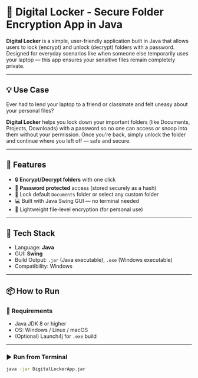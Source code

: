 # 🔐 Digital Locker - Secure Folder Encryption App in Java

**Digital Locker** is a simple, user-friendly application built in Java that allows users to lock (encrypt) and unlock (decrypt) folders with a password. Designed for everyday scenarios like when someone else temporarily uses your laptop — this app ensures your sensitive files remain completely private.

---

## 💡 Use Case

Ever had to lend your laptop to a friend or classmate and felt uneasy about your personal files?

**Digital Locker** helps you lock down your important folders (like Documents, Projects, Downloads) with a password so no one can access or snoop into them without your permission. Once you're back, simply unlock the folder and continue where you left off — safe and secure.

---

## 🚀 Features

- 🔒 **Encrypt/Decrypt folders** with one click
- 👤 **Password protected** access (stored securely as a hash)
- 📁 Lock default `Documents` folder or select any custom folder
- 💻 Built with Java Swing GUI — no terminal needed
- 🔐 Lightweight file-level encryption (for personal use)

---

## 🧰 Tech Stack

- Language: **Java**
- GUI: **Swing**
- Build Output: `.jar` (Java executable), `.exe` (Windows executable)
- Compatibility: Windows

---

## 📦 How to Run

### 🔧 Requirements
- Java JDK 8 or higher
- OS: Windows / Linux / macOS
- (Optional) Launch4j for `.exe` build

---

### ▶️ Run from Terminal

```bash
java -jar DigitalLockerApp.jar
